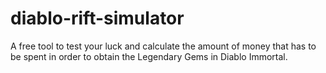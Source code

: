 # diablo-rift-simulator

A free tool to test your luck and calculate the amount of money that has to be spent in order to obtain the Legendary Gems in Diablo Immortal.

